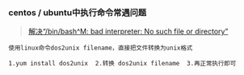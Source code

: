 ### centos / ubuntu中执行命令常遇问题

>[解决“/bin/bash^M: bad interpreter: No such file or directory”](https://blog.csdn.net/hxpjava1/article/details/79711710)

    使用linux命令dos2unix filename，直接把文件转换为unix格式
    
    1.yum install dos2unix  2.转换 dos2unix filename  3.再正常执行即可

